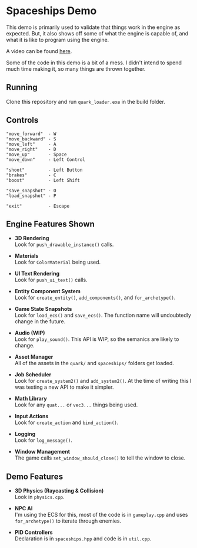 # Spaceships Demo

This demo is primarily used to validate that things work in the engine as expected. But, it also shows off some of what the engine is capable of,
and what it is like to program using the engine.

A video can be found [here](https://www.youtube.com/watch?v=kleAUZQlFJ4).

Some of the code in this demo is a bit of a mess. I didn't intend to spend much time making it, so many things are thrown together.

## Running
Clone this repository and run `quark_loader.exe` in the build folder.

## Controls
```
"move_forward"  - W
"move_backward" - S
"move_left"     - A
"move_right"    - D
"move_up"       - Space
"move_down"     - Left Control

"shoot"         - Left Button
"brakes"        - C
"boost"         - Left Shift

"save_snapshot" - O
"load_snapshot" - P

"exit"          - Escape
```

## Engine Features Shown
- **3D Rendering**  
  Look for `push_drawable_instance()` calls.
  
- **Materials**  
  Look for `ColorMaterial` being used.
  
- **UI Text Rendering**  
  Look for `push_ui_text()` calls.
  
- **Entity Component System**  
  Look for `create_entity()`, `add_components()`, and `for_archetype()`.
  
- **Game State Snapshots**  
  Look for `load_ecs()` and `save_ecs()`. The function name will undoubtedly change in the future.
  
- **Audio (WIP)**  
  Look for `play_sound()`. This API is WIP, so the semanics are likely to change.
  
- **Asset Manager**  
  All of the assets in the `quark/` and `spaceships/` folders get loaded.
  
- **Job Scheduler**  
  Look for `create_system2()` and `add_system2()`. At the time of writing this I was testing a new API to make it simpler.
  
- **Math Library**  
  Look for any `quat...` or `vec3...` things being used.
  
- **Input Actions**  
  Look for `create_action` and `bind_action()`.
  
- **Logging**  
  Look for `log_message()`.
  
- **Window Management**  
  The game calls `set_window_should_close()` to tell the window to close.

## Demo Features
- **3D Physics (Raycasting & Collision)**  
  Look in `physics.cpp`.
  
- **NPC AI**  
  I'm using the ECS for this, most of the code is in `gameplay.cpp` and uses `for_archetype()` to iterate through enemies.
  
- **PID Controllers**  
  Declaration is in `spaceships.hpp` and code is in `util.cpp`.
